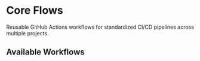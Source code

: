 # Core Flows

Reusable GitHub Actions workflows for standardized CI/CD pipelines across multiple projects.

## Available Workflows